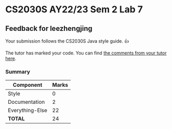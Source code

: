 # CS2030S AY22/23 Sem 2 Lab 7
## Feedback for leezhengjing
Your submission follows the CS2030S Java style guide. :+1:

The tutor has marked your code. You can find [the comments from your tutor here](https://www.github.com/nus-cs2030s-2223-s2/lab7-leezhengjing/commit/a5ef469ea9ec8fb4d7a92c58ce7188fb62d0b9e3).
### Summary

| Component | Marks |
|-----------|-------|
| Style | 0 |
| Documentation | 2 |
| Everything-Else | 22 |
| **TOTAL** | 24 |
